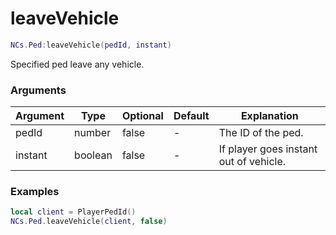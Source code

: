 # leaveVehicle

```lua
NCs.Ped:leaveVehicle(pedId, instant)
```
Specified ped leave any vehicle.

### Arguments
| Argument | Type    | Optional   | Default | Explanation                            |
|----------|---------|------------|---------|----------------------------------------|
| pedId    | number  | false      | -       | The ID of the ped.                     |
| instant  | boolean | false      | -       | If player goes instant out of vehicle. |

### Examples
```lua
local client = PlayerPedId()
NCs.Ped.leaveVehicle(client, false)
```
